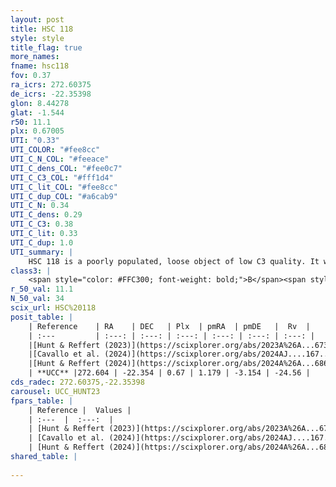 ```yaml
---
layout: post
title: HSC 118
style: style
title_flag: true
more_names: 
fname: hsc118
fov: 0.37
ra_icrs: 272.60375
de_icrs: -22.35398
glon: 8.44278
glat: -1.544
r50: 11.1
plx: 0.67005
UTI: "0.33"
UTI_COLOR: "#fee8cc"
UTI_C_N_COL: "#feeace"
UTI_C_dens_COL: "#fee0c7"
UTI_C_C3_COL: "#fff1d4"
UTI_C_lit_COL: "#fee8cc"
UTI_C_dup_COL: "#a6cab9"
UTI_C_N: 0.34
UTI_C_dens: 0.29
UTI_C_C3: 0.38
UTI_C_lit: 0.33
UTI_C_dup: 1.0
UTI_summary: |
    HSC 118 is a poorly populated, loose object of low C3 quality. It was recently reported in the literature.
class3: |
    <span style="color: #FFC300; font-weight: bold;">B</span><span style="color: red; font-weight: bold;">C</span>
r_50_val: 11.1
N_50_val: 34
scix_url: HSC%20118
posit_table: |
    | Reference    | RA    | DEC   | Plx  | pmRA  | pmDE   |  Rv  |
    | :---         | :---: | :---: | :---: | :---: | :---: | :---: |
    |[Hunt & Reffert (2023)](https://scixplorer.org/abs/2023A%26A...673A.114H) | 272.658 | -22.47 | 0.683 | 1.209 | -3.179 | -23.49 |
    |[Cavallo et al. (2024)](https://scixplorer.org/abs/2024AJ....167...12C) | 272.582 | -22.384 | 0.683 | -- | -- | -- |
    |[Hunt & Reffert (2024)](https://scixplorer.org/abs/2024A%26A...686A..42H) | 272.658 | -22.47 | 0.683 | 1.209 | -3.179 | -23.49 |
    | **UCC** |272.604 | -22.354 | 0.67 | 1.179 | -3.154 | -24.56 | 
cds_radec: 272.60375,-22.35398
carousel: UCC_HUNT23
fpars_table: |
    | Reference |  Values |
    | :---  |  :---:  |
    | [Hunt & Reffert (2023)](https://scixplorer.org/abs/2023A%26A...673A.114H) | `AV50=1.827, diffAV50=2.617, MOD50=10.761, logAge50=7.291` |
    | [Cavallo et al. (2024)](https://scixplorer.org/abs/2024AJ....167...12C) | `AV50=2.8, dMod50=10.12, logAge50=7.66, [Fe/H]50=-0.84` |
    | [Hunt & Reffert (2024)](https://scixplorer.org/abs/2024A%26A...686A..42H) | `MassJ=190.555` |
shared_table: |
    
---
```

